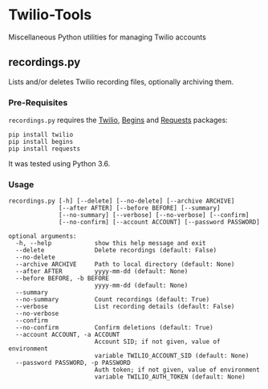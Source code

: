 # Twilio-Tools
Miscellaneous Python utilities for managing Twilio accounts

## recordings.py
Lists and/or deletes Twilio recording files, optionally archiving them.

### Pre-Requisites
`recordings.py` requires the [Twilio](https://github.com/twilio/twilio-python), [Begins](https://pypi.python.org/pypi/begins/0.9) and [Requests](http://docs.python-requests.org/en/master/) packages:

```
pip install twilio
pip install begins
pip install requests
```

It was tested using Python 3.6.

### Usage
```
recordings.py [-h] [--delete] [--no-delete] [--archive ARCHIVE]
              [--after AFTER] [--before BEFORE] [--summary]
              [--no-summary] [--verbose] [--no-verbose] [--confirm]
              [--no-confirm] [--account ACCOUNT] [--password PASSWORD]

optional arguments:
  -h, --help            show this help message and exit
  --delete              Delete recordings (default: False)
  --no-delete
  --archive ARCHIVE     Path to local directory (default: None)
  --after AFTER         yyyy-mm-dd (default: None)
  --before BEFORE, -b BEFORE
                        yyyy-mm-dd (default: None)
  --summary
  --no-summary          Count recordings (default: True)
  --verbose             List recording details (default: False)
  --no-verbose
  --confirm
  --no-confirm          Confirm deletions (default: True)
  --account ACCOUNT, -a ACCOUNT
                        Account SID; if not given, value of environment
                        variable TWILIO_ACCOUNT_SID (default: None)
  --password PASSWORD, -p PASSWORD
                        Auth token; if not given, value of environment                       
                        variable TWILIO_AUTH_TOKEN (default: None)
 ```                       
